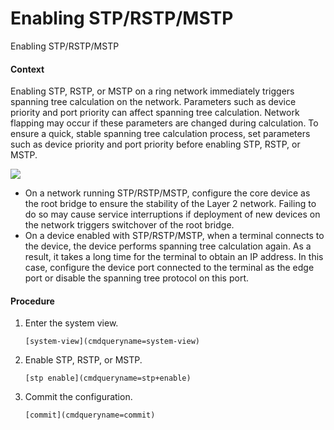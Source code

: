 Enabling STP/RSTP/MSTP
======================

Enabling STP/RSTP/MSTP

#### Context

Enabling STP, RSTP, or MSTP on a ring network immediately triggers spanning tree calculation on the network. Parameters such as device priority and port priority can affect spanning tree calculation. Network flapping may occur if these parameters are changed during calculation. To ensure a quick, stable spanning tree calculation process, set parameters such as device priority and port priority before enabling STP, RSTP, or MSTP.

![](public_sys-resources/note_3.0-en-us.png) 

* On a network running STP/RSTP/MSTP, configure the core device as the root bridge to ensure the stability of the Layer 2 network. Failing to do so may cause service interruptions if deployment of new devices on the network triggers switchover of the root bridge.
* On a device enabled with STP/RSTP/MSTP, when a terminal connects to the device, the device performs spanning tree calculation again. As a result, it takes a long time for the terminal to obtain an IP address. In this case, configure the device port connected to the terminal as the edge port or disable the spanning tree protocol on this port.


#### Procedure

1. Enter the system view.
   
   
   ```
   [system-view](cmdqueryname=system-view)
   ```
2. Enable STP, RSTP, or MSTP.
   
   
   ```
   [stp enable](cmdqueryname=stp+enable)
   ```
3. Commit the configuration.
   
   
   ```
   [commit](cmdqueryname=commit)
   ```